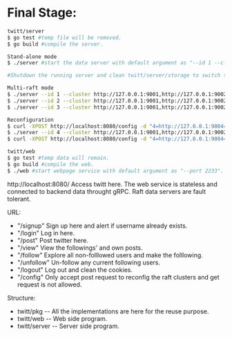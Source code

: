 # Final Stage:
```sh
twitt/server
$ go test #temp file will be removed.
$ go build #compile the server.

Stand-alone mode
$ ./server #start the data server with default argument as "--id 1 --cluster http://127.0.0.1:9001 --port 2233".

#Shutdown the running server and clean twitt/server/storage to switch the mode, otherwise follow reconfiguration instruction.

Multi-raft mode
$ ./server --id 1 --cluster http://127.0.0.1:9001,http://127.0.0.1:9002,http://127.0.0.1:9003 --port 2233
$ ./server --id 2 --cluster http://127.0.0.1:9001,http://127.0.0.1:9002,http://127.0.0.1:9003 --port 2244
$ ./server --id 3 --cluster http://127.0.0.1:9001,http://127.0.0.1:9002,http://127.0.0.1:9003 --port 2255

Reconfiguration
$ curl -XPOST http://localhost:8080/config -d "4=http://127.0.0.1:9004=add"
$ ./server --id 4 --cluster http://127.0.0.1:9001,http://127.0.0.1:9002,http://127.0.0.1:9003,http://127.0.0.1:9004 --port 2266 --join
$ curl -XPOST http://localhost:8080/config -d "4=http://127.0.0.1:9004=remove"

twitt/web
$ go test #temp data will remain.
$ go build #compile the web.
$ ./web #start webpage service with default argument as "--port 2233".
```
http://localhost:8080/ Access twitt here. The web service is stateless and connected to backend data throught gRPC. Raft data servers are fault tolerant.

URL:
- "/signup" Sign up here and alert if username already exists.
- "/login"  Log in here.
- "/post"  Post twitter here.
- "/view"  View the followings' and own posts.
- "/follow"  Explore all non-folllowed users and make the folllowing.
- "/unfollow"  Un-follow any current following users.
- "/logout"  Log out and clean the cookies.
- "/config" Only accept post request to reconfig the raft clusters and get request is not allowed.

Structure:  
- twitt/pkg -- All the implementations are here for the reuse purpose.  
- twitt/web -- Web side program.
- twitt/server -- Server side program.
